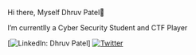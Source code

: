  Hi there, Myself Dhruv Patel👋

  I’m currentlly a Cyber Security Student and CTF Player 

 [![LinkedIn: Dhruv Patel](https://img.shields.io/badge/LinkedIn--blue?style=social&logo=linkedin&link=https://www.linkedin.com/in/dhruv-patel07b163214/)] 
 [![Twitter](https://img.shields.io/badge/Twitter--blue?style=social&logo=twitter)](https://x.com/Dhruv0x01/)



<!--
**Hack3r1234/Hack3r1234** is a ✨ _special_ ✨ repository because its `README.md` (this file) appears on your GitHub profile.

Here are some ideas to get you started:

- 🔭 I’m currently working on ...
- 🌱 I’m currently learning ...
- 👯 I’m looking to collaborate on ...
- 🤔 I’m looking for help with ...
- 💬 Ask me about ...
- 📫 How to reach me: ...
- 😄 Pronouns: ...
- ⚡ Fun fact: ...
-->
